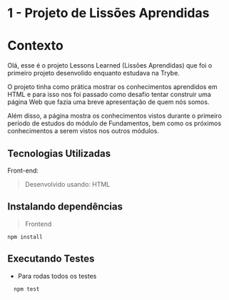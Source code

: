 # 1 - Projeto de Lissões Aprendidas

# Contexto

Olá, esse é o projeto Lessons Learned (Lissões Aprendidas) que foi o primeiro projeto desenvolido enquanto estudava na Trybe.

O projeto tinha como prática mostrar os conhecimentos aprendidos em HTML e para isso nos foi passado como desafio tentar construir uma página Web que fazia uma breve apresentação de quem nós somos.

Além disso, a página mostra os conhecimentos vistos durante o primeiro período de estudos do módulo de Fundamentos, bem como os próximos conhecimentos a serem vistos nos outros módulos.

## Tecnologias Utilizadas

Front-end:

> Desenvolvido usando: HTML

## Instalando dependências

> Frontend

```
npm install
```

## Executando Testes

- Para rodas todos os testes

```
  npm test
```
